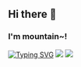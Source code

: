 ## Hi there 👋
### I'm mountain~!
<a href="https://git.io/typing-svg"><img src="https://readme-typing-svg.demolab.com?font=Fira+Code&pause=1000&color=D260F7&width=435&lines=Python+Backend+Developer" alt="Typing SVG" /></a>
<img src="https://img.shields.io/badge/Python-3DDC84?style=flat-square&logo=Python&logoColor=blue"/>
<img src="https://img.shields.io/badge/Python-3776AB?style=flat-square&logo=Python&logoColor=white">
